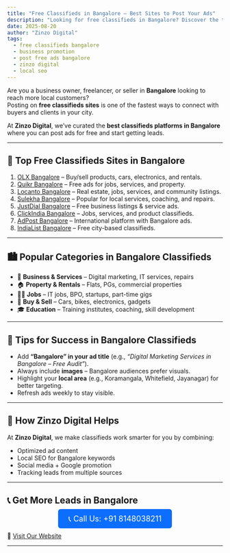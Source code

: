 ```yaml
---
title: "Free Classifieds in Bangalore – Best Sites to Post Your Ads"
description: "Looking for free classifieds in Bangalore? Discover the top platforms to post ads for jobs, property, services, and more to connect with local customers."
date: 2025-08-20
author: "Zinzo Digital"
tags:
  - free classifieds bangalore
  - business promotion
  - post free ads bangalore
  - zinzo digital
  - local seo
---
```


Are you a business owner, freelancer, or seller in **Bangalore** looking to reach more local customers?  
Posting on **free classifieds sites** is one of the fastest ways to connect with buyers and clients in your city.

At **Zinzo Digital**, we’ve curated the **best classifieds platforms in Bangalore** where you can post ads for free and start getting leads.

---

## 🚀 Top Free Classifieds Sites in Bangalore

1. <a href="https://bangalore.olx.in" target="_blank" rel="nofollow noopener noreferrer">OLX Bangalore</a> – Buy/sell products, cars, electronics, and rentals.  
2. <a href="https://bangalore.quikr.com" target="_blank" rel="nofollow noopener noreferrer">Quikr Bangalore</a> – Free ads for jobs, services, and property.  
3. <a href="https://bangalore.locanto.in" target="_blank" rel="nofollow noopener noreferrer">Locanto Bangalore</a> – Real estate, jobs, services, and community listings.  
4. <a href="https://www.sulekha.com/bangalore" target="_blank" rel="nofollow noopener noreferrer">Sulekha Bangalore</a> – Popular for local services, coaching, and repairs.  
5. <a href="https://www.justdial.com/Bangalore" target="_blank" rel="nofollow noopener noreferrer">JustDial Bangalore</a> – Free business listings & service ads.  
6. <a href="https://www.clickindia.com/bangalore/" target="_blank" rel="nofollow noopener noreferrer">ClickIndia Bangalore</a> – Jobs, services, and product classifieds.  
7. <a href="https://www.adpost.com/in/bangalore/" target="_blank" rel="nofollow noopener noreferrer">AdPost Bangalore</a> – International platform with Bangalore ads.  
8. <a href="https://www.indialist.com/bangalore" target="_blank" rel="nofollow noopener noreferrer">IndiaList Bangalore</a> – Free city-based classifieds.  

---

## 🏙️ Popular Categories in Bangalore Classifieds

- 🏢 **Business & Services** – Digital marketing, IT services, repairs  
- 🏠 **Property & Rentals** – Flats, PGs, commercial properties  
- 👨‍💼 **Jobs** – IT jobs, BPO, startups, part-time gigs  
- 🚗 **Buy & Sell** – Cars, bikes, electronics, gadgets  
- 🎓 **Education** – Training institutes, coaching, skill development  

---

## 📝 Tips for Success in Bangalore Classifieds

- Add **“Bangalore” in your ad title** (e.g., *“Digital Marketing Services in Bangalore – Free Audit”*).  
- Always include **images** – Bangalore audiences prefer visuals.  
- Highlight your **local area** (e.g., Koramangala, Whitefield, Jayanagar) for better targeting.  
- Refresh ads weekly to stay visible.  

---

## 🎯 How Zinzo Digital Helps

At **Zinzo Digital**, we make classifieds work smarter for you by combining:  
- Optimized ad content  
- Local SEO for Bangalore keywords  
- Social media + Google promotion  
- Tracking leads from multiple sources  

---

## 📞 Get More Leads in Bangalore

<div style="text-align:center; margin: 20px 0;">
  <a href="tel:+918148038211" style="background-color:#0d6efd; color:white; padding:12px 24px; border-radius:6px; text-decoration:none; font-size:18px;">
    📞 Call Us: +91 8148038211
  </a>
</div>

🔗 <a href="https://www.zinzodigital.com" target="_blank" rel="nofollow noopener noreferrer">Visit Our Website</a>

---
